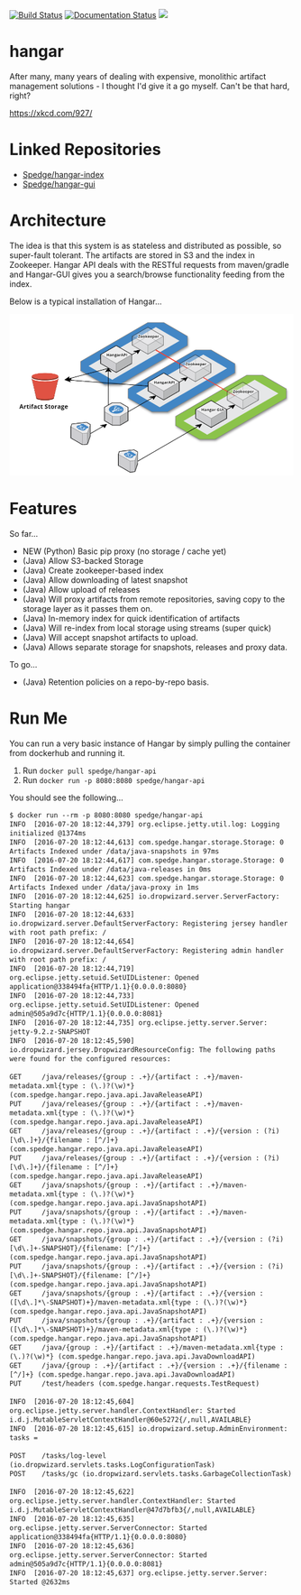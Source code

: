 [![Build Status](https://travis-ci.org/Spedge/hangar.svg?branch=master)](https://travis-ci.org/Spedge/hangar) [![Documentation Status](https://readthedocs.org/projects/hangar/badge/?version=latest)](http://hangar.readthedocs.io/en/latest/?badge=latest) 
[![](https://images.microbadger.com/badges/image/spedge/hangar-api.svg)](https://microbadger.com/images/spedge/hangar-api "* Get your own image badge on microbadger.com")



# hangar
After many, many years of dealing with expensive, monolithic artifact management solutions - I thought I'd give it a go myself. Can't be that hard, right?

https://xkcd.com/927/

# Linked Repositories

* [Spedge/hangar-index](https://github.com/Spedge/hangar-index)
* [Spedge/hangar-gui](https://github.com/Spedge/hangar-gui)

# Architecture

The idea is that this system is as stateless and distributed as possible, so super-fault tolerant. The artifacts are stored in S3 and the index in Zookeeper. Hangar API deals with the RESTful requests from maven/gradle and Hangar-GUI gives you a search/browse functionality feeding from the index.

Below is a typical installation of Hangar...

![Image of Yaktocat](./docs/images/hangar.PNG)

# Features

So far...

* NEW (Python) Basic pip proxy (no storage / cache yet)
* (Java) Allow S3-backed Storage
* (Java) Create zookeeper-based index
* (Java) Allow downloading of latest snapshot
* (Java) Allow upload of releases
* (Java) Will proxy artifacts from remote repositories, saving copy to the storage layer as it passes them on.
* (Java) In-memory index for quick identification of artifacts
* (Java) Will re-index from local storage using streams (super quick)
* (Java) Will accept snapshot artifacts to upload. 
* (Java) Allows separate storage for snapshots, releases and proxy data.

To go...

* (Java) Retention policies on a repo-by-repo basis.

# Run Me

You can run a very basic instance of Hangar by simply pulling the container from dockerhub and running it.

1. Run `docker pull spedge/hangar-api`
2. Run `docker run -p 8080:8080 spedge/hangar-api`

You should see the following...

    $ docker run --rm -p 8080:8080 spedge/hangar-api
    INFO  [2016-07-20 18:12:44,379] org.eclipse.jetty.util.log: Logging initialized @1374ms
    INFO  [2016-07-20 18:12:44,613] com.spedge.hangar.storage.Storage: 0 Artifacts Indexed under /data/java-snapshots in 97ms
    INFO  [2016-07-20 18:12:44,617] com.spedge.hangar.storage.Storage: 0 Artifacts Indexed under /data/java-releases in 0ms
    INFO  [2016-07-20 18:12:44,623] com.spedge.hangar.storage.Storage: 0 Artifacts Indexed under /data/java-proxy in 1ms
    INFO  [2016-07-20 18:12:44,625] io.dropwizard.server.ServerFactory: Starting hangar
    INFO  [2016-07-20 18:12:44,633] io.dropwizard.server.DefaultServerFactory: Registering jersey handler with root path prefix: /
    INFO  [2016-07-20 18:12:44,654] io.dropwizard.server.DefaultServerFactory: Registering admin handler with root path prefix: /
    INFO  [2016-07-20 18:12:44,719] org.eclipse.jetty.setuid.SetUIDListener: Opened application@338494fa{HTTP/1.1}{0.0.0.0:8080}
    INFO  [2016-07-20 18:12:44,733] org.eclipse.jetty.setuid.SetUIDListener: Opened admin@505a9d7c{HTTP/1.1}{0.0.0.0:8081}
    INFO  [2016-07-20 18:12:44,735] org.eclipse.jetty.server.Server: jetty-9.2.z-SNAPSHOT
    INFO  [2016-07-20 18:12:45,590] io.dropwizard.jersey.DropwizardResourceConfig: The following paths were found for the configured resources:

    GET     /java/releases/{group : .+}/{artifact : .+}/maven-metadata.xml{type : (\.)?(\w)*} (com.spedge.hangar.repo.java.api.JavaReleaseAPI)
    PUT     /java/releases/{group : .+}/{artifact : .+}/maven-metadata.xml{type : (\.)?(\w)*} (com.spedge.hangar.repo.java.api.JavaReleaseAPI)
    GET     /java/releases/{group : .+}/{artifact : .+}/{version : (?i)[\d\.]+}/{filename : [^/]+} (com.spedge.hangar.repo.java.api.JavaReleaseAPI)
    PUT     /java/releases/{group : .+}/{artifact : .+}/{version : (?i)[\d\.]+}/{filename : [^/]+} (com.spedge.hangar.repo.java.api.JavaReleaseAPI)
    GET     /java/snapshots/{group : .+}/{artifact : .+}/maven-metadata.xml{type : (\.)?(\w)*} (com.spedge.hangar.repo.java.api.JavaSnapshotAPI)
    PUT     /java/snapshots/{group : .+}/{artifact : .+}/maven-metadata.xml{type : (\.)?(\w)*} (com.spedge.hangar.repo.java.api.JavaSnapshotAPI)
    GET     /java/snapshots/{group : .+}/{artifact : .+}/{version : (?i)[\d\.]+-SNAPSHOT}/{filename: [^/]+} (com.spedge.hangar.repo.java.api.JavaSnapshotAPI)
    PUT     /java/snapshots/{group : .+}/{artifact : .+}/{version : (?i)[\d\.]+-SNAPSHOT}/{filename: [^/]+} (com.spedge.hangar.repo.java.api.JavaSnapshotAPI)
    GET     /java/snapshots/{group : .+}/{artifact : .+}/{version : ([\d\.]*\-SNAPSHOT)+}/maven-metadata.xml{type : (\.)?(\w)*} (com.spedge.hangar.repo.java.api.JavaSnapshotAPI)
    PUT     /java/snapshots/{group : .+}/{artifact : .+}/{version : ([\d\.]*\-SNAPSHOT)+}/maven-metadata.xml{type : (\.)?(\w)*} (com.spedge.hangar.repo.java.api.JavaSnapshotAPI)
    GET     /java/{group : .+}/{artifact : .+}/maven-metadata.xml{type : (\.)?(\w)*} (com.spedge.hangar.repo.java.api.JavaDownloadAPI)
    GET     /java/{group : .+}/{artifact : .+}/{version : .+}/{filename : [^/]+} (com.spedge.hangar.repo.java.api.JavaDownloadAPI)
    PUT     /test/headers (com.spedge.hangar.requests.TestRequest)

    INFO  [2016-07-20 18:12:45,604] org.eclipse.jetty.server.handler.ContextHandler: Started i.d.j.MutableServletContextHandler@60e5272{/,null,AVAILABLE}
    INFO  [2016-07-20 18:12:45,615] io.dropwizard.setup.AdminEnvironment: tasks =

    POST    /tasks/log-level (io.dropwizard.servlets.tasks.LogConfigurationTask)
    POST    /tasks/gc (io.dropwizard.servlets.tasks.GarbageCollectionTask)

    INFO  [2016-07-20 18:12:45,622] org.eclipse.jetty.server.handler.ContextHandler: Started i.d.j.MutableServletContextHandler@47d7bfb3{/,null,AVAILABLE}
    INFO  [2016-07-20 18:12:45,635] org.eclipse.jetty.server.ServerConnector: Started application@338494fa{HTTP/1.1}{0.0.0.0:8080}
    INFO  [2016-07-20 18:12:45,636] org.eclipse.jetty.server.ServerConnector: Started admin@505a9d7c{HTTP/1.1}{0.0.0.0:8081}
    INFO  [2016-07-20 18:12:45,637] org.eclipse.jetty.server.Server: Started @2632ms
